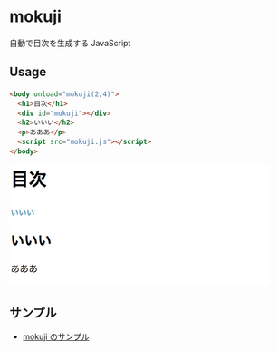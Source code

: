 # mokuji

自動で目次を生成する JavaScript

## Usage

```html
<body onload="mokuji(2,4)">
  <h1>目次</h1>
  <div id="mokuji"></div>
  <h2>いいい</h2>
  <p>あああ</p>
  <script src="mokuji.js"></script>
</body>
```

![出力画像](img/sample.png)

## サンプル
- [mokuji のサンプル](https://tanjo.github.io/mokuji/)
